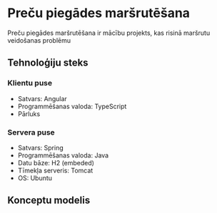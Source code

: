 # Preču piegādes maršrutēšana

Preču piegādes maršrutēšana ir mācību projekts, kas risinā maršrutu veidošanas problēmu

## Tehnoloģiju steks

### Klientu puse

- Satvars: Angular
- Programmēšanas valoda: TypeScript
- Pārluks

### Servera puse

- Satvars: Spring
- Programmēšanas valoda: Java
- Datu bāze: H2 (embeded)
- Tīmekļa serveris: Tomcat
- OS: Ubuntu

## Konceptu modelis

